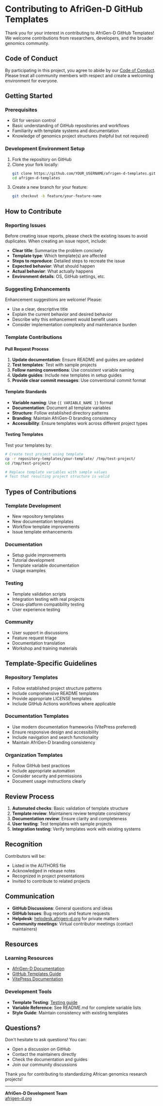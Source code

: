 # Contributing to AfriGen-D GitHub Templates

Thank you for your interest in contributing to AfriGen-D GitHub Templates! We welcome contributions from researchers, developers, and the broader genomics community.

## Code of Conduct

By participating in this project, you agree to abide by our [Code of Conduct](CODE_OF_CONDUCT.md). Please treat all community members with respect and create a welcoming environment for everyone.

## Getting Started

### Prerequisites

- Git for version control
- Basic understanding of GitHub repositories and workflows
- Familiarity with template systems and documentation
- Knowledge of genomics project structures (helpful but not required)

### Development Environment Setup

1. Fork the repository on GitHub
2. Clone your fork locally:
   ```bash
   git clone https://github.com/YOUR_USERNAME/afrigen-d-templates.git
   cd afrigen-d-templates
   ```
3. Create a new branch for your feature:
   ```bash
   git checkout -b feature/your-feature-name
   ```

## How to Contribute

### Reporting Issues

Before creating issue reports, please check the existing issues to avoid duplicates. When creating an issue report, include:

- **Clear title**: Summarize the problem concisely
- **Template type**: Which template(s) are affected
- **Steps to reproduce**: Detailed steps to recreate the issue
- **Expected behavior**: What should happen
- **Actual behavior**: What actually happens
- **Environment details**: OS, GitHub settings, etc.

### Suggesting Enhancements

Enhancement suggestions are welcome! Please:

- Use a clear, descriptive title
- Explain the current behavior and desired behavior
- Describe why this enhancement would benefit users
- Consider implementation complexity and maintenance burden

### Template Contributions

#### Pull Request Process

1. **Update documentation**: Ensure README and guides are updated
2. **Test templates**: Test with sample projects
3. **Follow naming conventions**: Use consistent variable naming
4. **Update guides**: Include new templates in setup guides
5. **Provide clear commit messages**: Use conventional commit format

#### Template Standards

- **Variable naming**: Use `{{ VARIABLE_NAME }}` format
- **Documentation**: Document all template variables
- **Structure**: Follow established directory patterns
- **Branding**: Maintain AfriGen-D branding consistency
- **Accessibility**: Ensure templates work across different project types

#### Testing Templates

Test your templates by:

```bash
# Create test project using template
cp -r repository-templates/your-template/ /tmp/test-project/
cd /tmp/test-project/

# Replace template variables with sample values
# Test that resulting project structure is valid
```

## Types of Contributions

### Template Development
- New repository templates
- New documentation templates
- Workflow template improvements
- Issue template enhancements

### Documentation
- Setup guide improvements
- Tutorial development
- Template variable documentation
- Usage examples

### Testing
- Template validation scripts
- Integration testing with real projects
- Cross-platform compatibility testing
- User experience testing

### Community
- User support in discussions
- Feature request triage
- Documentation translation
- Workshop and training materials

## Template-Specific Guidelines

### Repository Templates
- Follow established project structure patterns
- Include comprehensive README templates
- Provide appropriate LICENSE templates
- Include GitHub Actions workflows where applicable

### Documentation Templates
- Use modern documentation frameworks (VitePress preferred)
- Ensure responsive design and accessibility
- Include navigation and search functionality
- Maintain AfriGen-D branding consistency

### Organization Templates
- Follow GitHub best practices
- Include appropriate automation
- Consider security and permissions
- Document usage instructions clearly

## Review Process

1. **Automated checks**: Basic validation of template structure
2. **Template review**: Maintainers review template consistency
3. **Documentation review**: Ensure clarity and completeness
4. **User testing**: Test templates with sample projects
5. **Integration testing**: Verify templates work with existing systems

## Recognition

Contributors will be:
- Listed in the AUTHORS file
- Acknowledged in release notes
- Recognized in project presentations
- Invited to contribute to related projects

## Communication

- **GitHub Discussions**: General questions and ideas
- **GitHub Issues**: Bug reports and feature requests
- **Helpdesk**: [helpdesk.afrigen-d.org](https://helpdesk.afrigen-d.org) for private matters
- **Community meetings**: Virtual contributor meetings (contact maintainers)

## Resources

### Learning Resources
- [AfriGen-D Documentation](https://docs.afrigen-d.org)
- [GitHub Templates Guide](https://docs.github.com/en/communities/using-templates-to-encourage-useful-issues-and-pull-requests)
- [VitePress Documentation](https://vitepress.dev/)

### Development Tools
- **Template Testing**: [Testing guide](docs/testing.md)
- **Variable Reference**: See README.md for complete variable lists
- **Style Guide**: Maintain consistency with existing templates

## Questions?

Don't hesitate to ask questions! You can:
- Open a discussion on GitHub
- Contact the maintainers directly
- Check the documentation and guides
- Join our community discussions

Thank you for contributing to standardizing African genomics research projects!

---

**AfriGen-D Development Team**  
[afrigen-d.org](https://afrigen-d.org)